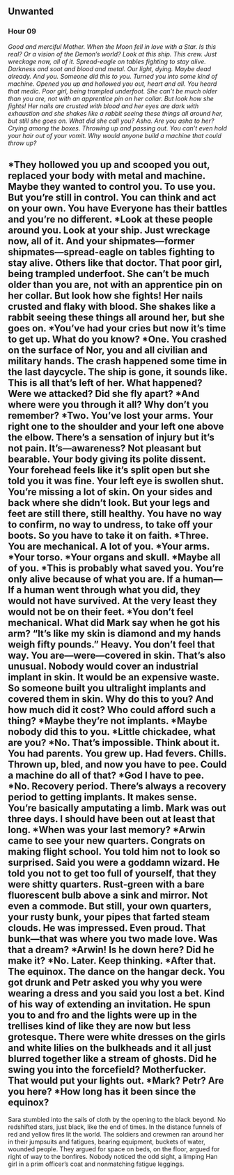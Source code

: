 ## Unwanted
### Hour 09
*Good and merciful Mother. When the Moon fell in love with a Star. Is this real? Or a vision of the Demon’s world? Look at this ship. This crew. Just wreckage now, all of it. Spread-eagle on tables fighting to stay alive. Darkness and soot and blood and metal. Our light, dying. Maybe dead already.*
*And you. Someone did this to you. Turned you into some kind of machine. Opened you up and hollowed you out, heart and all. You heard that medic. Poor girl, being trampled underfoot. She can’t be much older than you are, not with an apprentice pin on her collar. But look how she fights! Her nails are crusted with blood and her eyes are dark with exhaustion and she shakes like a rabbit seeing these things all around her, but still she goes on.*
*What did she call you? Asha. Are you asha to her? Crying among the boxes. Throwing up and passing out. You can’t even hold your hair out of your vomit. Why would anyone build a machine that could throw up?*

*They hollowed you up and scooped you out, replaced your body with metal and machine. Maybe they wanted to control you. To use you. But you’re still in control. You can think and act on your own. You have  Everyone has their battles and you’re no different.
*Look at these people around you. Look at your ship. Just wreckage now, all of it. And your shipmates—former shipmates—spread-eagle on tables fighting to stay alive. Others like that doctor. That poor girl, being trampled underfoot. She can’t be much older than you are, not with an apprentice pin on her collar. But look how she fights! Her nails crusted and flaky with blood. She shakes like a rabbit seeing these things all around her, but she goes on.
*You’ve had your cries but now it’s time to get up. What do you know?
*One. You crashed on the surface of Nor, you and all civilian and military hands. The crash happened some time in the last daycycle. The ship is gone, it sounds like. This is all that’s left of her. What happened? Were we attacked? Did she fly apart?
*And where were you through it all? Why don’t you remember?
*Two. You’ve lost your arms. Your right one to the shoulder and your left one above the elbow. There’s a sensation of injury but it’s not pain. It’s—awareness? Not pleasant but bearable. Your body giving its polite dissent. Your forehead feels like it’s split open but she told you it was fine. Your left eye is swollen shut. You’re missing a lot of skin. On your sides and back where she didn’t look. But your legs and feet are still there, still healthy. You have no way to confirm, no way to undress, to take off your boots. So you have to take it on faith.
*Three. You are mechanical. A lot of you.
*Your arms.
*Your torso.
*Your organs and skull.
*Maybe all of you.
*This is probably what saved you. You’re only alive because of what you are. If a human—If a human went through what you did, they would not have survived. At the very least they would not be on their feet.
*You don’t feel mechanical. What did Mark say when he got his arm? “It’s like my skin is diamond and my hands weigh fifty pounds.” Heavy. You don’t feel that way. You are—were—covered in skin. That’s also unusual. Nobody would cover an industrial implant in skin. It would be an expensive waste. So someone built you ultralight implants and covered them in skin. Why do this to you? And how much did it cost? Who could afford such a thing? 
*Maybe they’re not implants.
*Maybe nobody did this to you.
*Little chickadee, what are you?
*No. That’s impossible. Think about it. You had parents. You grew up. Had fevers. Chills. Thrown up, bled, and now you have to pee. Could a machine do all of that?
*God I have to pee.
*No. Recovery period. There’s always a recovery period to getting implants. It makes sense. You’re basically amputating a limb. Mark was out three days. I should have been out at least that long.
*When was your last memory?
*Arwin came to see your new quarters. Congrats on making flight school. You told him not to look so surprised. Said you were a goddamn wizard. He told you not to get too full of yourself, that they were shitty quarters. Rust-green with a bare fluorescent bulb above a sink and mirror. Not even a commode. But still, your own quarters, your rusty bunk, your pipes that farted steam clouds. He was impressed. Even proud. That bunk—that was where you two made love. Was that a dream?
*Arwin! Is he down here? Did he make it?
*No. Later. Keep thinking.
*After that. The equinox. The dance on the hangar deck. You got drunk and Petr asked you why you were wearing a dress and you said you lost a bet. Kind of his way of extending an invitation. He spun you to and fro and the lights were up in the trellises kind of like they are now but less grotesque. There were white dresses on the girls and white lilies on the bulkheads and it all just blurred together like a stream of ghosts. Did he swing you into the forcefield? Motherfucker. That would put your lights out. 
*Mark? Petr? Are you here?
*How long has it been since the equinox?
---- 
Sara stumbled into the sails of cloth by the opening to the black beyond. No redshifted stars, just black, like the end of times. In the distance funnels of red and yellow fires lit the world. The soldiers and crewmen ran around her in their jumpsuits and fatigues, bearing equipment, buckets of water, wounded people. They argued for space on beds, on the floor, argued for right of way to the bonfires. Nobody noticed the odd sight, a limping Han girl in a prim officer’s coat and nonmatching fatigue leggings. 